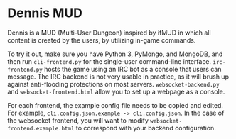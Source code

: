 # Dennis MUD

Dennis is a MUD (Multi-User Dungeon) inspired by ifMUD in which all content is created by the users, by utilizing in-game commands.

To try it out, make sure you have Python 3, PyMongo, and MongoDB, and then run `cli-frontend.py` for the single-user command-line interface. `irc-frontend.py` hosts the game using an IRC bot as a console that users can message. The IRC backend is not very usable in practice, as it will brush up against anti-flooding protections on most servers. `websocket-backend.py` and `websocket-frontend.html` allow you to set up a webpage as a console.

For each frontend, the example config file needs to be copied and edited. For example, `cli.config.json.example -> cli.config.json`. In the case of the websocket frontend, you will want to modify `websocket-frontend.example.html` to correspond with your backend configuration.
